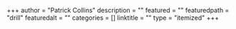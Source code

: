 +++
author = "Patrick Collins"
description = ""
featured = ""
featuredpath = "drill"
featuredalt = ""
categories = []
linktitle = ""
type = "itemized"
+++
